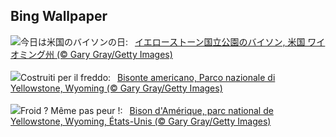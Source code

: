 ## Bing Wallpaper
![](https://www.bing.com/th?id=OHR.BisonSnow_JA-JP2748366682_UHD.jpg&w=1000)今日は米国のバイソンの日:&nbsp;&ensp;[イエローストーン国立公園のバイソン, 米国 ワイオミング州 (© Gary Gray/Getty Images)](https://www.bing.com/th?id=OHR.BisonSnow_JA-JP2748366682_UHD.jpg)
<br><br/>
![](https://www.bing.com/th?id=OHR.BisonSnow_IT-IT6079794906_UHD.jpg&w=1000)Costruiti per il freddo:&nbsp;&ensp;[Bisonte americano, Parco nazionale di Yellowstone, Wyoming (© Gary Gray/Getty Images)](https://www.bing.com/th?id=OHR.BisonSnow_IT-IT6079794906_UHD.jpg)
<br><br/>
![](https://www.bing.com/th?id=OHR.BisonSnow_FR-FR2161630448_UHD.jpg&w=1000)Froid ? Même pas peur !:&nbsp;&ensp;[Bison d'Amérique, parc national de Yellowstone, Wyoming, États-Unis (© Gary Gray/Getty Images)](https://www.bing.com/th?id=OHR.BisonSnow_FR-FR2161630448_UHD.jpg)
<br><br/>
